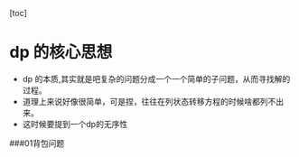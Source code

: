 [toc]
# dp 的核心思想
- dp 的本质,其实就是吧复杂的问题分成一个一个简单的子问题，从而寻找解的过程。
- 道理上来说好像很简单，可是捏，往往在列状态转移方程的时候啥都列不出来。
- 这时候要提到一个dp的无序性


###01背包问题
```C++ {.line-numbers} 

```

